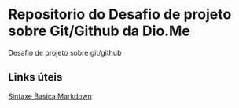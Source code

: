 # Repositorio do Desafio de projeto sobre Git/Github da Dio.Me
Desafio de projeto sobre git/github

## Links úteis

[Sintaxe Basica Markdown](https://www.markdownguide.org/basic-syntax/)
